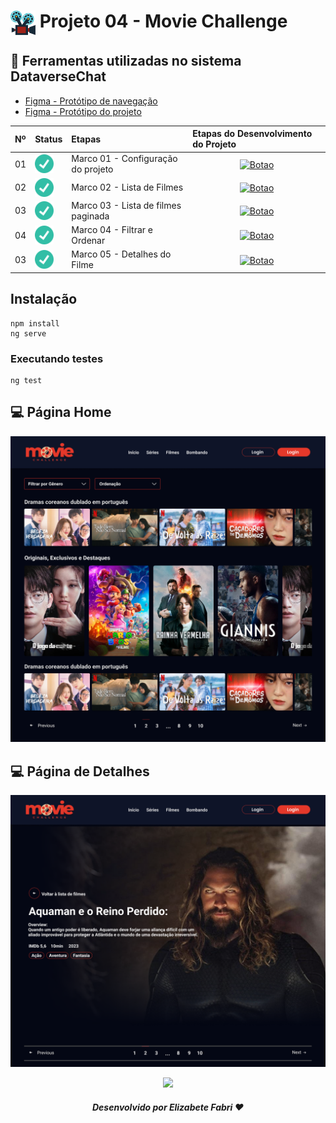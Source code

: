 <h1>
    <a href="https://www.laboratoria.la/br">
     <img align="center" width="40px" src="./movie/src/assets/favicon.png"></a>
    <span>Projeto 04 - Movie Challenge</span>
</h1>


## 📝 Ferramentas utilizadas no sistema DataverseChat


- [Figma - Protótipo de navegação](https://www.figma.com/proto/8Er9sIX4Oj8yzqbJ4Ca2ZN/SAP012---Movie-Challenge?type=design&node-id=1-2&t=BbryAJPv3GMfIDgC-1&scaling=min-zoom&page-id=0%3A1&starting-point-node-id=1%3A2&mode=design)
- [Figma - Protótipo do projeto](https://www.figma.com/file/8Er9sIX4Oj8yzqbJ4Ca2ZN/SAP012---Movie-Challenge?type=design&node-id=28%3A117&mode=design&t=QWM37v9alEhFhznY-1)



<table>
  <thead>
    <tr align="left">
      <th>Nº</th>
      <th>Status</th>
      <th>Etapas</th>
      <th>Etapas do Desenvolvimento do Projeto</th>
    </tr>
  </thead>
  <tbody align="left">
    <tr>
      <td>01</td>
      <td><img width="30px" height="30px" align="center" alt="icon check" src="./movie/src/assets/check.png"></td>
      <td>Marco 01 - Configuração do projeto</td>
      <td align="center">
        <a href="https://github.com/elizabetefabri/SAP012-dataverse-chat/blob/main/docs/package/marco-01/README.md" target="_blank">
           <img align="center" alt="Botao" src="https://img.shields.io/badge/Ver%20desenvolvimento-E5382A?style=for-the-badge" width="250px">
        </a>
      </td>
    </tr>
    <tr>
      <td>02</td>
      <td><img width="30px" height="30px" align="center" alt="icon check" src="./movie/src/assets/check.png"></td>
      <td>Marco 02 - Lista de Filmes</td>
      <td align="center">
        <a href="" target="_blank">
           <img align="center" alt="Botao" src="https://img.shields.io/badge/Ver%20desenvolvimento-0E1428?style=for-the-badge" width="250px">
        </a>
      </td>
    </tr>
    <tr>
      <td>03</td>
      <td><img width="30px" height="30px" align="center" alt="icon check" src="./movie/src/assets/check.png"></td>
      <td>Marco 03 - Lista de filmes paginada</td>
      <td align="center">
        <a href="" target="_blank">
           <img align="center" alt="Botao" src="https://img.shields.io/badge/Ver%20desenvolvimento-E5382A?style=for-the-badge" width="250px">
        </a>
      </td>
    </tr>
    <tr>
      <td>04</td>
      <td><img width="30px" height="30px" align="center" alt="icon check" src="./movie/src/assets/check.png"></td>
      <td>Marco 04 - Filtrar e Ordenar</td>
      <td align="center">
        <a href="" target="_blank">
           <img align="center" alt="Botao" src="https://img.shields.io/badge/Ver%20desenvolvimento-0E1428?style=for-the-badge" width="250px">
        </a>
      </td>
    </tr>
    <tr>
      <td>03</td>
      <td><img width="30px" height="30px" align="center" alt="icon check" src="./movie/src/assets/check.png"></td>
      <td>Marco 05 - Detalhes do Filme</td>
      <td align="center">
        <a href="" target="_blank">
           <img align="center" alt="Botao" src="https://img.shields.io/badge/Ver%20desenvolvimento-E5382A?style=for-the-badge" width="250px">
        </a>
      </td>
    </tr>
    </tbody>
  <tfoot>
  </tfoot>
</table>


## Instalação

```
npm install
ng serve
```
### Executando testes
```
ng test
```

## 💻 Página Home
![Imagem desktop](./movie/src/assets/home.png)

## 💻 Página de Detalhes
![Imagem desktop](./movie/src/assets/detail.png)



<div align="center">

<img src="https://user-images.githubusercontent.com/73097560/115834477-dbab4500-a447-11eb-908a-139a6edaec5c.gif"><br>

##### Desenvolvido por <span>Elizabete Fabri</span> ❤

</div>




